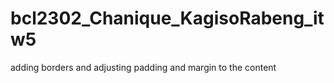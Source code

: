 # bcl2302_Chanique_KagisoRabeng_itw5
adding borders and adjusting padding and margin to the content
